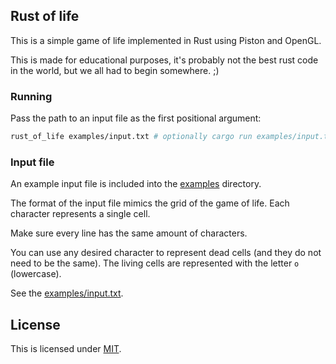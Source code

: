 ## Rust of life

This is a simple game of life implemented in Rust using Piston and OpenGL.

This is made for educational purposes, it's probably not the best rust
code in the world, but we all had to begin somewhere. ;)


### Running

Pass the path to an input file as the first positional argument:

```bash
rust_of_life examples/input.txt # optionally cargo run examples/input.txt
```

### Input file

An example input file is included into the [examples](examples) directory.

The format of the input file mimics the grid of the game of life. Each
character represents a single cell.

Make sure every line has the same amount of characters.

You can use any desired character to represent dead cells (and they do not need
to be the same). The living cells are represented with the letter `o`
(lowercase).

See the [examples/input.txt](examples/input.txt).

## License

This is licensed under [MIT](LICENSE).
